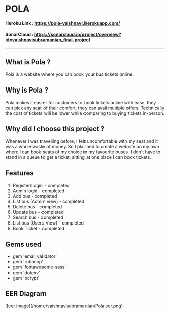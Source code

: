 # POLA

#### Heroku Link : https://pola-vaishnavi.herokuapp.com/
#### SonarCloud : https://sonarcloud.io/project/overview?id=vaishnavisubramanian_final-project
***

## What is Pola ?
Pola is a website where you can book your bus tickets online.
## Why is Pola ?
Pola makes it easier for customers to book tickets online with ease, they can pick any seat of their comfort, they can avail multiple offers. Technically the cost of tickets will be lower while comparing to buying tickets in-person.
## Why did I choose this project ?
Whenever I was travelling before, I felt uncomfortable with my seat and it was a whole waste of money. So I planned to create a website on my own where I can book seats of my choice in my favourite buses. I don't have to stand in a queue to get a ticket, sitting at one place I can book tickets.
## Features
1. Register/Login - completed
2. Admin login - completed
3. Add bus - completed
4. List bus (Admin view) -  completed
5. Delete bus -  completed
6. Update bus - completed
7. Search bus - completed
8. List bus (Users View) - completed
9. Book Ticket - completed
## Gems used
  * gem 'email_validator'
  * gem 'rubocop'
  * gem 'fontawesome-sass'
  * gem 'dotenv'
  * gem 'bcrypt'
## EER Diagram

 ![eer image](/home/vaishnavisubramanian/Pola eer.png)
